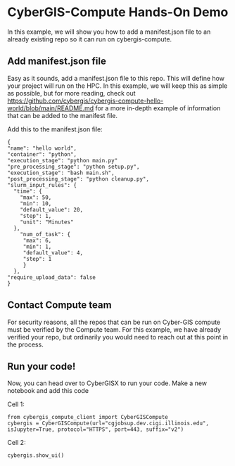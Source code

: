 # CyberGIS-Compute Hands-On Demo
In this example, we will show you how to add a manifest.json file to an already existing repo so it can run on cybergis-compute.

## Add manifest.json file
Easy as it sounds, add a manifest.json file to this repo. This will define how your project will run on the HPC. In this example, we will keep this as simple as possible, but for more reading, check out https://github.com/cybergis/cybergis-compute-hello-world/blob/main/README.md for a more in-depth example of information that can be added to the manifest file.

Add this to the manifest.json file:
```
{
"name": "hello world",
"container": "python",
"execution_stage": "python main.py"
"pre_processing_stage": "python setup.py",
"execution_stage": "bash main.sh",
"post_processing_stage": "python cleanup.py",
"slurm_input_rules": {
  "time": {
    "max": 50,
    "min": 10,
    "default_value": 20,
    "step": 1,
    "unit": "Minutes"
  },
    "num_of_task": {
     "max": 6,
     "min": 1,
     "default_value": 4,
     "step": 1
     }
  },
"require_upload_data": false
}
```

## Contact Compute team
For security reasons, all the repos that can be run on Cyber-GIS compute must be verified by the Compute team. For this example, we have already verified your repo, but ordinarily you would need to reach out at this point in the process.

## Run your code!
Now, you can head over to CyberGISX to run your code. Make a new notebook and add this code

Cell 1:
```
from cybergis_compute_client import CyberGISCompute
cybergis = CyberGISCompute(url="cgjobsup.dev.cigi.illinois.edu", isJupyter=True, protocol="HTTPS", port=443, suffix="v2")
```
Cell 2:
```
cybergis.show_ui()
```
